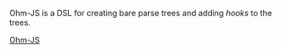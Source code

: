 Ohm-JS is a DSL for creating bare parse trees and adding *hooks* to the trees.

[Ohm-JS](https://github.com/harc/ohm)
